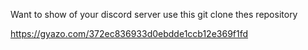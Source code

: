 Want to show of your discord server use this git clone thes repository

https://gyazo.com/372ec836933d0ebdde1ccb12e369f1fd
